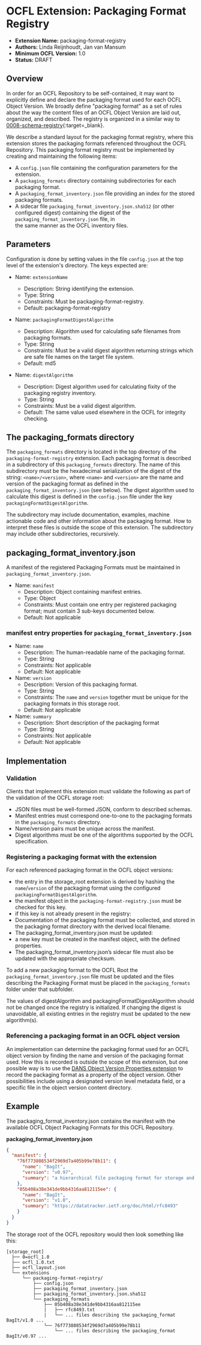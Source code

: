 # OCFL Extension: Packaging Format Registry

- **Extension Name:** packaging-format-registry
- **Authors:** Linda Reijnhoudt, Jan van Mansum
- **Minimum OCFL Version:** 1.0
- **Status:** DRAFT

## Overview

In order for an OCFL Repository to be self-contained, it may want to explicitly define and declare the packaging format used for each OCFL Object Version. We
broadly define "packaging format" as a set of rules about the way the content files of an OCFL Object Version are laid out, organized, and described. The
registry is organized in a similar way to [0008-schema-registry](https://ocfl.github.io/extensions/0008-schema-registry.html){:target=_blank}.

We describe a standard layout for the packaging format registry, where this extension stores the packaging formats referenced throughout the OCFL Repository.
This packaging format registry must be implemented by creating and maintaining the following items:

* A `config.json` file containing the configuration parameters for the extension.
* A `packaging_formats` directory containing subdirectories for each packaging format.
* A `packaging_format_inventory.json` file providing an index for the stored packaging formats.
* A sidecar file `packaging_format_inventory.json.sha512` (or other configured digest) containing the digest of the `packaging_format_inventory.json` file, in  
  the same manner as the OCFL inventory files.

## Parameters

Configuration is done by setting values in the file `config.json` at the top level of the extension's directory. The keys expected are:

- Name: `extensionName`
    - Description: String identifying the extension.
    - Type: String
    - Constraints: Must be packaging-format-registry.
    - Default: packaging-format-registry

- Name: `packagingFormatDigestAlgorithm`
    - Description: Algorithm used for calculating safe filenames from packaging formats.
    - Type: String
    - Constraints: Must be a valid digest algorithm returning strings which are safe file names on the target file system.
    - Default: md5

- Name: `digestAlgorithm`
    - Description: Digest algorithm used for calculating fixity of the packaging registry inventory.
    - Type: String
    - Constraints: Must be a valid digest algorithm.
    - Default: The same value used elsewhere in the OCFL for integrity checking.

## The packaging_formats directory

The `packaging_formats` directory is located in the top directory of the `packaging-format-registry` extension. Each packaging format is described in a
subdirectory of this `packaging_formats` directory. The name of this subdirectory must be the hexadecimal serialization of the digest of the string:
`<name>/<version>`, where `<name>` and `<version>` are the name and version of the packaging format as defined in the `packaging_format_inventory.json` (see
below). The digest algorithm used to calculate this digest is defined in the `config.json` file under the key `packagingFormatDigestAlgorithm`.

The subdirectory may include documentation, examples, machine actionable code and other information about the packaging format. How to interpret these files is
outside the scope of this extension. The subdirectory may include other subdirectories, recursively.

## packaging_format_inventory.json

A manifest of the registered Packaging Formats must be maintained in `packaging_format_inventory.json`.

- Name: `manifest`
    - Description: Object containing manifest entries.
    - Type: Object
    - Constraints: Must contain one entry per registered packaging format; must contain 3 sub-keys documented below.
    - Default: Not applicable

### manifest entry properties for `packaging_format_inventory.json`

- Name: `name`
    - Description: The human-readable name of the packaging format.
    - Type: String
    - Constraints: Not applicable
    - Default: Not applicable
- Name: `version`
    - Description: Version of this packaging format.
    - Type: String
    - Constraints: The `name` and `version` together must be unique for the packaging formats in this storage root.
    - Default: Not applicable
- Name: `summary`
    - Description: Short description of the packaging format
    - Type: String
    - Constraints: Not applicable
    - Default: Not applicable

## Implementation

### Validation

Clients that implement this extension must validate the following as part of the validation of the OCFL storage root:

* JSON files must be well-formed JSON, conform to described schemas.
* Manifest entries must correspond one-to-one to the packaging formats in the `packaging_formats` directory.
* Name/version pairs must be unique across the manifest.
* Digest algorithms must be one of the algorithms supported by the OCFL specification.

### Registering a packaging format with the extension

For each referenced packaging format in the OCFL object versions:

* the entry in the storage_root extension is derived by hashing the `name`/`version` of the packaging format using the configured
  `packagingFormatDigestAlgorithm`.
* the manifest object in the `packaging-format-registry.json` must be checked for this key.
* if this key is not already present in the registry:
* Documentation of the packaging format must be collected, and stored in the packaging format directory with the derived local filename.
* The packaging_format_inventory.json must be updated:
* a new key must be created in the manifest object, with the defined properties.
* The packaging_format_inventory.json’s sidecar file must also be updated with the appropriate checksum.

To add a new packaging format to the OCFL Root the `packaging_format_inventory.json` file must be updated and the files describing the Packaging Format must be
placed in the `packaging_formats` folder under that subfolder.

The values of digestAlgorithm and packagingFormatDigestAlgorithm should not be changed once the registry is initialized. If changing the digest is unavoidable,
all existing entries in the registry must be updated to the new algorithm(s).

### Referencing a packaging format in an OCFL object version

An implementation can determine the packaging format used for an OCFL object version by finding the name and version of the packaging format used. How this is
recorded is outside the scope of this extension, but one possible way is to use
the [DANS Object Version Properties extension](../object-version-properties/object-version-properties.md) to record the packaging format as a property of the
object version. Other possibilities include using a designated version level metadata field, or a specific file in the object version content directory.

## Example

The packaging_format_inventory.json contains the manifest with the available OCFL Object Packaging Formats for this OCFL Repository.

**packaging_format_inventory.json**

```json
{
  "manifest": {
    "76f773808534f2969d7a405b99e78b11": {
      "name": "BagIt",
      "version": "v0.97",
      "summary": "a hierarchical file packaging format for storage and transfer of arbitrary digital content."
    }, 
    "05b408a38e341de9bb4316aa812115ee": {
      "name": "BagIt",
      "version": "v1.0",
      "summary": "https://datatracker.ietf.org/doc/html/rfc8493"
    }
  }
}
```

The storage root of the OCFL repository would then look something like this:

```text
[storage_root]
  ├── 0=ocfl_1.0
  ├── ocfl_1.0.txt
  ├── ocfl_layout.json
  └── extensions
      └── packaging-format-registry/
          ├── config.json
          ├── packaging_format_inventory.json
          ├── packaging_format_inventory.json.sha512
          └── packaging_formats
              ├── 05b408a38e341de9bb4316aa812115ee
              |   ├── rfc8493.txt
              |   └── ... files describing the packaging_format BagIt/v1.0 ...
              └── 76f773808534f2969d7a405b99e78b11                  
                  └── ... files describing the packaging_format BagIt/v0.97 ...  
  
```

